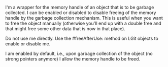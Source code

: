 I'm a wrapper for the memory handle of an object that is to be garbage collected. I can be enabled or disabled to disable freeing of the memory handle by the garbage collection mechanism. This is useful when you want to free the object manually (otherwise you'll end up with a double free and that might free some other data that is now in that place).

Do not use me directly. Use the #freeAfterUse: method on LGit objects to enable or disable me.

I am enabled by default, i.e., upon garbage collection of the object (no strong pointers anymore) I allow the memory handle to be freed.